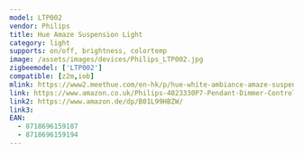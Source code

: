 ```yaml
---
model: LTP002
vendor: Philips
title: Hue Amaze Suspension Light
category: light
supports: on/off, brightness, colortemp
image: /assets/images/devices/Philips_LTP002.jpg
zigbeemodel: ['LTP002']
compatible: [z2m,iob]
mlink: https://www2.meethue.com/en-hk/p/hue-white-ambiance-amaze-suspension-light/4023331P7
link: https://www.amazon.co.uk/Philips-4023330P7-Pendant-Dimmer-Controllable/dp/B01L99HC2O
link2: https://www.amazon.de/dp/B01L99HBZW/
link3: 
EAN: 
  - 8718696159187
  - 8718696159194
---
```

